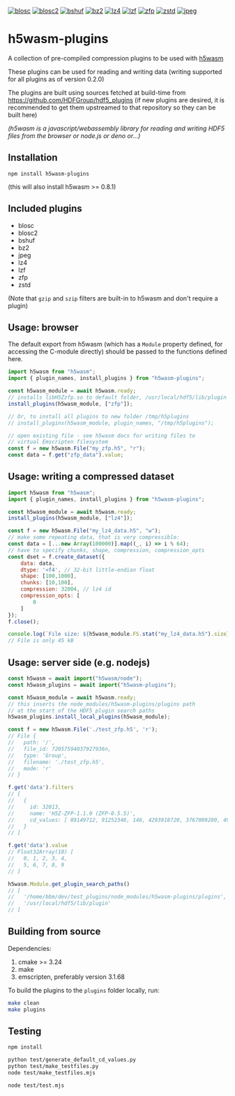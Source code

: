 
[![blosc](https://github.com/h5wasm/h5wasm-plugins/actions/workflows/test-blosc.yml/badge.svg)](https://github.com/h5wasm/h5wasm-plugins/actions/workflows/test-blosc.yml)
[![blosc2](https://github.com/h5wasm/h5wasm-plugins/actions/workflows/test-blosc2.yml/badge.svg)](https://github.com/h5wasm/h5wasm-plugins/actions/workflows/test-blosc2.yml)
[![bshuf](https://github.com/h5wasm/h5wasm-plugins/actions/workflows/test-bshuf.yml/badge.svg)](https://github.com/h5wasm/h5wasm-plugins/actions/workflows/test-bshuf.yml)
[![bz2](https://github.com/h5wasm/h5wasm-plugins/actions/workflows/test-bz2.yml/badge.svg)](https://github.com/h5wasm/h5wasm-plugins/actions/workflows/test-bz2.yml)
[![lz4](https://github.com/h5wasm/h5wasm-plugins/actions/workflows/test-lz4.yml/badge.svg)](https://github.com/h5wasm/h5wasm-plugins/actions/workflows/test-lz4.yml)
[![lzf](https://github.com/h5wasm/h5wasm-plugins/actions/workflows/test-lzf.yml/badge.svg)](https://github.com/h5wasm/h5wasm-plugins/actions/workflows/test-lzf.yml)
[![zfp](https://github.com/h5wasm/h5wasm-plugins/actions/workflows/test-zfp.yml/badge.svg)](https://github.com/h5wasm/h5wasm-plugins/actions/workflows/test-zfp.yml)
[![zstd](https://github.com/h5wasm/h5wasm-plugins/actions/workflows/test-zstd.yml/badge.svg)](https://github.com/h5wasm/h5wasm-plugins/actions/workflows/test-zstd.yml)
[![jpeg](https://github.com/h5wasm/h5wasm-plugins/actions/workflows/test-jpeg.yml/badge.svg)](https://github.com/h5wasm/h5wasm-plugins/actions/workflows/test-jpeg.yml)


# h5wasm-plugins

A collection of pre-compiled compression plugins to be used with [h5wasm](https://github.com/usnistgov/h5wasm)

These plugins can be used for reading and writing data (writing supported for all plugins as of version 0.2.0)

The plugins are built using sources fetched at build-time from https://github.com/HDFGroup/hdf5_plugins 
(if new plugins are desired, it is recommended to get them upstreamed to that repository so they can be built here)

_(h5wasm is a javascript/webassembly library for reading and writing HDF5 files from the browser or node.js or deno or...)_

## Installation
`npm install h5wasm-plugins`

(this will also install h5wasm >= 0.8.1)

## Included plugins
 - blosc
 - blosc2
 - bshuf
 - bz2
 - jpeg
 - lz4
 - lzf
 - zfp
 - zstd

(Note that `gzip` and `szip` filters are built-in to h5wasm and don't require a plugin)

## Usage: browser
The default export from h5wasm (which has a `Module` property defined, for accessing the C-module directly) should be passed to the functions defined here.

```js
import h5wasm from "h5wasm";
import { plugin_names, install_plugins } from "h5wasm-plugins";

const h5wasm_module = await h5wasm.ready;
// installs libH5Zzfp.so to default folder, /usr/local/hdf5/lib/plugin
install_plugins(h5wasm_module, ["zfp"]);

// Or, to install all plugins to new folder /tmp/h5plugins
// install_plugins(h5wasm_module, plugin_names, "/tmp/h5plugins");

// open existing file - see h5wasm docs for writing files to
// virtual Emscripten filesystem
const f = new h5wasm.File("my_zfp.h5", "r");
const data = f.get("zfp_data").value;
```

## Usage: writing a compressed dataset
```js
import h5wasm from "h5wasm";
import { plugin_names, install_plugins } from "h5wasm-plugins";

const h5wasm_module = await h5wasm.ready;
install_plugins(h5wasm_module, ["lz4"]);

const f = new h5wasm.File("my_lz4_data.h5", "w");
// make some repeating data, that is very compressible:
const data = [...new Array(100000)].map((_, i) => i % 64);
// have to specify chunks, shape, compression, compression_opts
const dset = f.create_dataset({
    data: data,
    dtype: '<f4', // 32-bit little-endian float
    shape: [100,1000],
    chunks: [10,100],
    compression: 32004, // lz4 id
    compression_opts: [
        0
    ]
});
f.close();

console.log(`File size: ${h5wasm_module.FS.stat("my_lz4_data.h5").size}`);
// File is only 45 kB

```

## Usage: server side (e.g. nodejs)
```js
const h5wasm = await import("h5wasm/node");
const h5wasm_plugins = await import("h5wasm-plugins");

const h5wasm_module = await h5wasm.ready;
// this inserts the node_modules/h5wasm-plugins/plugins path
// at the start of the HDF5 plugin search paths
h5wasm_plugins.install_local_plugins(h5wasm_module);

const f = new h5wasm.File('./test_zfp.h5', 'r');
// File {
//   path: '/',
//   file_id: 72057594037927936n,
//   type: 'Group',
//   filename: './test_zfp.h5',
//   mode: 'r'
// }

f.get('data').filters
// [
//   {
//     id: 32013,
//     name: 'H5Z-ZFP-1.1.0 (ZFP-0.5.5)',
//     cd_values: [ 89149712, 91252346, 146, 4293918720, 3767009280, 493487 ]
//   }
// ]

f.get('data').value 
// Float32Array(10) [
//   0, 1, 2, 3, 4,
//   5, 6, 7, 8, 9
// ]

h5wasm.Module.get_plugin_search_paths()
// [
//   '/home/bbm/dev/test_plugins/node_modules/h5wasm-plugins/plugins',
//   '/usr/local/hdf5/lib/plugin'
// ]
```

## Building from source
Dependencies:
 1. cmake >= 3.24
 2. make
 3. emscripten, preferably version 3.1.68

To build the plugins to the `plugins` folder locally, run:

```bash
make clean
make plugins
```

## Testing
```bash
npm install

python test/generate_default_cd_values.py
python test/make_testfiles.py
node test/make_testfiles.mjs

node test/test.mjs
```
